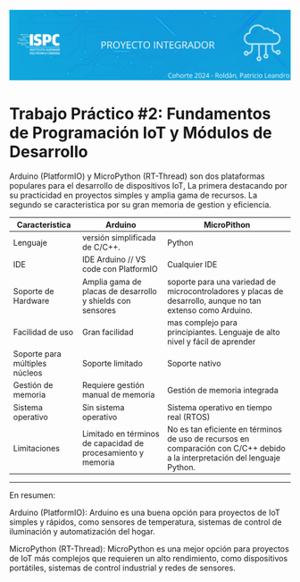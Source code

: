 ![Banner](/.rsc/img/banner.png)

# Trabajo Práctico #2: Fundamentos de Programación IoT y Módulos de Desarrollo

Arduino (PlatformIO) y MicroPython (RT-Thread) son dos plataformas populares para el desarrollo de dispositivos IoT, La primera destacando por su practicidad en proyectos simples y amplia gama de recursos. La segundo se caracteristica por su gran memoria de gestion y eficiencia.

| Caracteristica                 	| Arduino                                                       	| MicroPithon                                                                                                                 	|
|--------------------------------	|---------------------------------------------------------------	|-----------------------------------------------------------------------------------------------------------------------------	|
| Lenguaje                       	|  versión simplificada de C/C++.                               	| Python                                                                                                                      	|
| IDE                            	| IDE Arduino // VS code con PlatformIO                         	| Cualquier IDE                                                                                                               	|
| Soporte de Hardware            	| Amplia gama de placas de desarrollo y shields con sensores    	| soporte para una variedad de microcontroladores y placas de desarrollo, aunque no tan extenso como Arduino.                 	|
| Facilidad de uso               	| Gran facilidad                                                	| mas complejo para principiantes. Lenguaje de alto nivel y fácil de aprender                                                 	|
| Soporte para múltiples núcleos 	| Soporte limitado                                              	| Soporte nativo                                                                                                              	|
| Gestión de memoria             	| Requiere gestión manual de memoria                            	| Gestión de memoria integrada                                                                                                	|
| Sistema operativo              	| Sin sistema operativo                                         	| Sistema operativo en tiempo real (RTOS)                                                                                     	|
| Limitaciones                   	| Limitado en términos de capacidad de procesamiento y memoria  	| No es tan eficiente en términos de uso de recursos en comparación con C/C++ debido a la interpretación del lenguaje Python. 	|  

---  
En resumen:

Arduino (PlatformIO): Arduino es una buena opción para proyectos de IoT simples y rápidos, como sensores de temperatura, sistemas de control de iluminación y automatización del hogar.  

MicroPython (RT-Thread): MicroPython es una mejor opción para proyectos de IoT más complejos que requieren un alto rendimiento, como dispositivos portátiles, sistemas de control industrial y redes de sensores.

